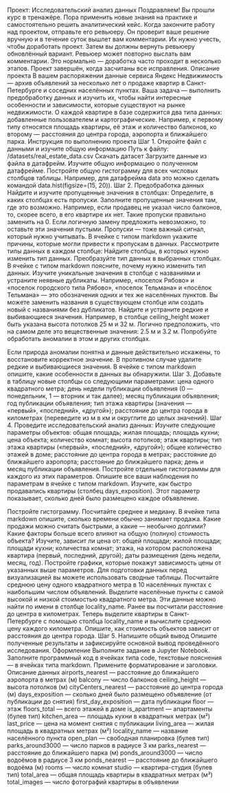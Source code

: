 Проект: Исследовательский анализ данных
Поздравляем! Вы прошли курс в тренажёре. Пора применить новые знания на практике и самостоятельно решить аналитический кейс.
Когда закончите работу над проектом, отправьте его ревьюеру. Он проверит ваше решение вручную и в течение суток вышлет вам комментарии. Их нужно учесть, чтобы доработать проект. Затем вы должны вернуть ревьюеру обновлённый вариант.
Ревьюер может повторно выслать вам комментарии. Это нормально — доработка часто проходит в несколько этапов.
Проект завершён, когда засчитаны все исправления.
Описание проекта
В вашем распоряжении данные сервиса Яндекс Недвижимость — архив объявлений за несколько лет о продаже квартир в Санкт-Петербурге и соседних населённых пунктах.
Ваша задача — выполнить предобработку данных и изучить их, чтобы найти интересные особенности и зависимости, которые существуют на рынке недвижимости.
О каждой квартире в базе содержится два типа данных: добавленные пользователем и картографические. Например, к первому типу относятся площадь квартиры, её этаж и количество балконов, ко второму — расстояния до центра города, аэропорта и ближайшего парка. 
Инструкция по выполнению проекта
Шаг 1. Откройте файл с данными и изучите общую информацию
Путь к файлу: /datasets/real_estate_data.csv
Скачать датасет
Загрузите данные из файла в датафрейм.
Изучите общую информацию о полученном датафрейме.
Постройте общую гистограмму для всех числовых столбцов таблицы. Например, для датафрейма data это можно сделать командой data.hist(figsize=(15, 20)).
Шаг 2. Предобработка данных
Найдите и изучите пропущенные значения в столбцах:
Определите, в каких столбцах есть пропуски.
Заполните пропущенные значения там, где это возможно. Например, если продавец не указал число балконов, то, скорее всего, в его квартире их нет. Такие пропуски правильно заменить на 0. Если логичную замену предложить невозможно, то оставьте эти значения пустыми. Пропуски — тоже важный сигнал, который нужно учитывать.
В ячейке с типом markdown укажите причины, которые могли привести к пропускам в данных.
Рассмотрите типы данных в каждом столбце:
Найдите столбцы, в которых нужно изменить тип данных.
Преобразуйте тип данных в выбранных столбцах.
В ячейке с типом markdown поясните, почему нужно изменить тип данных.
Изучите уникальные значения в столбце с названиями и устраните неявные дубликаты. Например, «поселок Рябово» и «поселок городского типа Рябово», «поселок Тельмана» и «посёлок Тельмана» — это обозначения одних и тех же населённых пунктов. Вы можете заменить названия в существующем столбце или создать новый с названиями без дубликатов.
Найдите и устраните редкие и выбивающиеся значения. Например, в столбце ceiling_height может быть указана высота потолков 25 м и 32 м. Логично предположить, что на самом деле это вещественные значения: 2.5 м и 3.2 м. Попробуйте обработать аномалии в этом и других столбцах.
 
Если природа аномалии понятна и данные действительно искажены, то восстановите корректное значение.
В противном случае удалите редкие и выбивающиеся значения.
В ячейке с типом markdown опишите, какие особенности в данных вы обнаружили.
Шаг 3. Добавьте в таблицу новые столбцы со следующими параметрами:
цена одного квадратного метра;
день недели публикации объявления (0 — понедельник, 1 — вторник и так далее);
месяц публикации объявления;
год публикации объявления;
тип этажа квартиры (значения — «‎первый», «последний», «другой»);
расстояние до центра города в километрах (переведите из м в км и округлите до целых значений).
Шаг 4. Проведите исследовательский анализ данных:
Изучите следующие параметры объектов:
общая площадь;
жилая площадь;
площадь кухни;
цена объекта;
количество комнат;
высота потолков;
этаж квартиры;
тип этажа квартиры («первый», «последний», «другой»);
общее количество этажей в доме;
расстояние до центра города в метрах;
расстояние до ближайшего аэропорта;
расстояние до ближайшего парка;
день и месяц публикации объявления.
Постройте отдельные гистограммы для каждого из этих параметров. Опишите все ваши наблюдения по параметрам в ячейке с типом markdown.
Изучите, как быстро продавались квартиры (столбец days_exposition). Этот параметр показывает, сколько дней было размещено каждое объявление. 
 
Постройте гистограмму.
Посчитайте среднее и медиану.
В ячейке типа markdown опишите, сколько времени обычно занимает продажа. Какие продажи можно считать быстрыми, а какие — необычно долгими?
Какие факторы больше всего влияют на общую (полную) стоимость объекта?
 Изучите, зависит ли цена от:
общей площади;
жилой площади;
площади кухни;
количества комнат;
этажа, на котором расположена квартира (первый, последний, другой);
даты размещения (день недели, месяц, год).
Постройте графики, которые покажут зависимость цены от указанных выше параметров. Для подготовки данных перед визуализацией вы можете использовать сводные таблицы.
Посчитайте среднюю цену одного квадратного метра в 10 населённых пунктах с наибольшим числом объявлений. Выделите населённые пункты с самой высокой и низкой стоимостью квадратного метра. Эти данные можно найти по имени в столбце locality_name.
Ранее вы посчитали расстояние до центра в километрах. Теперь выделите квартиры в Санкт-Петербурге с помощью столбца locality_name и вычислите среднюю цену каждого километра. Опишите, как стоимость объектов зависит от расстояния до центра города.
Шаг 5. Напишите общий вывод
Опишите полученные результаты и зафиксируйте основной вывод проведённого исследования.
Оформление
Выполните задание в Jupyter Notebook. Заполните программный код в ячейках типа code, текстовые пояснения — в ячейках типа markdown. Примените форматирование и заголовки.
Описание данных
airports_nearest — расстояние до ближайшего аэропорта в метрах (м)
balcony — число балконов
ceiling_height — высота потолков (м)
cityCenters_nearest — расстояние до центра города (м)
days_exposition — сколько дней было размещено объявление (от публикации до снятия)
first_day_exposition — дата публикации
floor — этаж
floors_total — всего этажей в доме
is_apartment — апартаменты (булев тип)
kitchen_area — площадь кухни в квадратных метрах (м²)
last_price — цена на момент снятия с публикации
living_area — жилая площадь в квадратных метрах (м²)
locality_name — название населённого пункта
open_plan — свободная планировка (булев тип)
parks_around3000 — число парков в радиусе 3 км
parks_nearest — расстояние до ближайшего парка (м)
ponds_around3000 — число водоёмов в радиусе 3 км
ponds_nearest — расстояние до ближайшего водоёма (м)
rooms — число комнат
studio — квартира-студия (булев тип)
total_area — общая площадь квартиры в квадратных метрах (м²)
total_images — число фотографий квартиры в объявлении

